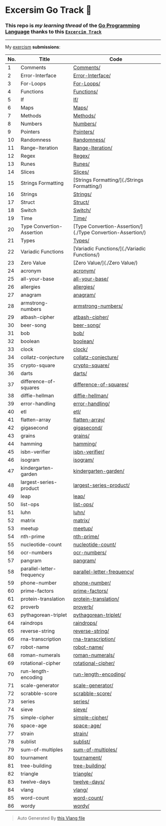 # Excersim Go Track 📮

### This repo is _my learning thread_ of the [Go Programming Language](https://go.dev) thanks to this [`Excercim Track`](https://exercism.org/tracks/go)

---

My [exercism](https://exercism.org/profiles/Ilingu) **submissions**:

| No. | Title | Code |
| --- | ----- | ---- |
| 1 | Comments | [Comments/](./Comments/) |
| 2 | Error-Interface | [Error-Interface/](./Error-Interface/) |
| 3 | For-Loops | [For-Loops/](./For-Loops/) |
| 4 | Functions | [Functions/](./Functions/) |
| 5 | If | [If/](./If/) |
| 6 | Maps | [Maps/](./Maps/) |
| 7 | Methods | [Methods/](./Methods/) |
| 8 | Numbers | [Numbers/](./Numbers/) |
| 9 | Pointers | [Pointers/](./Pointers/) |
| 10 | Randomness | [Randomness/](./Randomness/) |
| 11 | Range-Iteration | [Range-Iteration/](./Range-Iteration/) |
| 12 | Regex | [Regex/](./Regex/) |
| 13 | Runes | [Runes/](./Runes/) |
| 14 | Slices | [Slices/](./Slices/) |
| 15 | Strings Formatting | [Strings Formatting/](./Strings Formatting/) |
| 16 | Strings | [Strings/](./Strings/) |
| 17 | Struct | [Struct/](./Struct/) |
| 18 | Switch | [Switch/](./Switch/) |
| 19 | Time | [Time/](./Time/) |
| 20 | Type Convertion-Assertion | [Type Convertion-Assertion/](./Type Convertion-Assertion/) |
| 21 | Types | [Types/](./Types/) |
| 22 | Variadic Functions | [Variadic Functions/](./Variadic Functions/) |
| 23 | Zero Value | [Zero Value/](./Zero Value/) |
| 24 | acronym | [acronym/](./acronym/) |
| 25 | all-your-base | [all-your-base/](./all-your-base/) |
| 26 | allergies | [allergies/](./allergies/) |
| 27 | anagram | [anagram/](./anagram/) |
| 28 | armstrong-numbers | [armstrong-numbers/](./armstrong-numbers/) |
| 29 | atbash-cipher | [atbash-cipher/](./atbash-cipher/) |
| 30 | beer-song | [beer-song/](./beer-song/) |
| 31 | bob | [bob/](./bob/) |
| 32 | boolean | [boolean/](./boolean/) |
| 33 | clock | [clock/](./clock/) |
| 34 | collatz-conjecture | [collatz-conjecture/](./collatz-conjecture/) |
| 35 | crypto-square | [crypto-square/](./crypto-square/) |
| 36 | darts | [darts/](./darts/) |
| 37 | difference-of-squares | [difference-of-squares/](./difference-of-squares/) |
| 38 | diffie-hellman | [diffie-hellman/](./diffie-hellman/) |
| 39 | error-handling | [error-handling/](./error-handling/) |
| 40 | etl | [etl/](./etl/) |
| 41 | flatten-array | [flatten-array/](./flatten-array/) |
| 42 | gigasecond | [gigasecond/](./gigasecond/) |
| 43 | grains | [grains/](./grains/) |
| 44 | hamming | [hamming/](./hamming/) |
| 45 | isbn-verifier | [isbn-verifier/](./isbn-verifier/) |
| 46 | isogram | [isogram/](./isogram/) |
| 47 | kindergarten-garden | [kindergarten-garden/](./kindergarten-garden/) |
| 48 | largest-series-product | [largest-series-product/](./largest-series-product/) |
| 49 | leap | [leap/](./leap/) |
| 50 | list-ops | [list-ops/](./list-ops/) |
| 51 | luhn | [luhn/](./luhn/) |
| 52 | matrix | [matrix/](./matrix/) |
| 53 | meetup | [meetup/](./meetup/) |
| 54 | nth-prime | [nth-prime/](./nth-prime/) |
| 55 | nucleotide-count | [nucleotide-count/](./nucleotide-count/) |
| 56 | ocr-numbers | [ocr-numbers/](./ocr-numbers/) |
| 57 | pangram | [pangram/](./pangram/) |
| 58 | parallel-letter-frequency | [parallel-letter-frequency/](./parallel-letter-frequency/) |
| 59 | phone-number | [phone-number/](./phone-number/) |
| 60 | prime-factors | [prime-factors/](./prime-factors/) |
| 61 | protein-translation | [protein-translation/](./protein-translation/) |
| 62 | proverb | [proverb/](./proverb/) |
| 63 | pythagorean-triplet | [pythagorean-triplet/](./pythagorean-triplet/) |
| 64 | raindrops | [raindrops/](./raindrops/) |
| 65 | reverse-string | [reverse-string/](./reverse-string/) |
| 66 | rna-transcription | [rna-transcription/](./rna-transcription/) |
| 67 | robot-name | [robot-name/](./robot-name/) |
| 68 | roman-numerals | [roman-numerals/](./roman-numerals/) |
| 69 | rotational-cipher | [rotational-cipher/](./rotational-cipher/) |
| 70 | run-length-encoding | [run-length-encoding/](./run-length-encoding/) |
| 71 | scale-generator | [scale-generator/](./scale-generator/) |
| 72 | scrabble-score | [scrabble-score/](./scrabble-score/) |
| 73 | series | [series/](./series/) |
| 74 | sieve | [sieve/](./sieve/) |
| 75 | simple-cipher | [simple-cipher/](./simple-cipher/) |
| 76 | space-age | [space-age/](./space-age/) |
| 77 | strain | [strain/](./strain/) |
| 78 | sublist | [sublist/](./sublist/) |
| 79 | sum-of-multiples | [sum-of-multiples/](./sum-of-multiples/) |
| 80 | tournament | [tournament/](./tournament/) |
| 81 | tree-building | [tree-building/](./tree-building/) |
| 82 | triangle | [triangle/](./triangle/) |
| 83 | twelve-days | [twelve-days/](./twelve-days/) |
| 84 | vlang | [vlang/](./vlang/) |
| 85 | word-count | [word-count/](./word-count/) |
| 86 | wordy | [wordy/](./wordy/) |

> Auto Generated By [this Vlang file](./gen-readme.v)